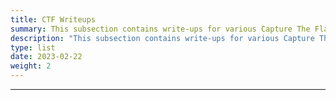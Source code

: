 ```yaml
---
title: CTF Writeups
summary: This subsection contains write-ups for various Capture The Flag (CTF) events.
description: "This subsection contains write-ups for various Capture The Flag (CTF) events."
type: list
date: 2023-02-22
weight: 2
---
```


---
